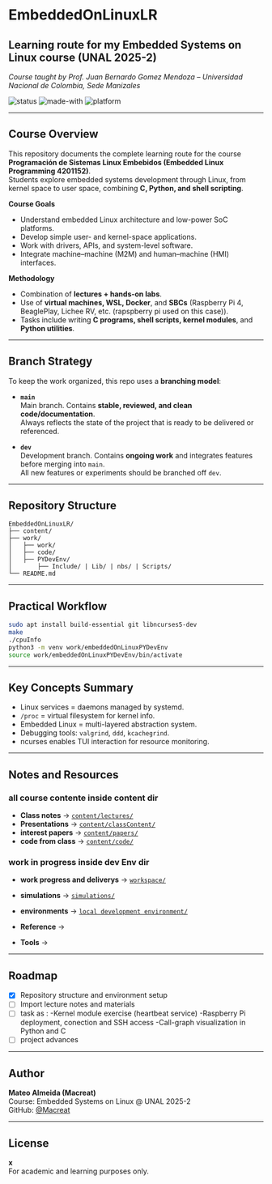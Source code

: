 # EmbeddedOnLinuxLR

## Learning route for my Embedded Systems on Linux course (UNAL 2025-2)

_Course taught by Prof. Juan Bernardo Gomez Mendoza – Universidad Nacional de Colombia, Sede Manizales_

![status](https://img.shields.io/badge/status-active-brightgreen)
![made-with](https://img.shields.io/badge/Made%20with-C%20%26%20Python-blue)
![platform](https://img.shields.io/badge/platform-Ubuntu%20%7C%20Arch-lightgrey)

---

## Course Overview

This repository documents the complete learning route for the course **Programación de Sistemas Linux Embebidos (Embedded Linux Programming 4201152)**.  
Students explore embedded systems development through Linux, from kernel space to user space, combining **C, Python, and shell scripting**.

**Course Goals**

- Understand embedded Linux architecture and low-power SoC platforms.
- Develop simple user- and kernel-space applications.
- Work with drivers, APIs, and system-level software.
- Integrate machine–machine (M2M) and human–machine (HMI) interfaces.

**Methodology**

- Combination of **lectures + hands-on labs**.
- Use of **virtual machines, WSL, Docker**, and **SBCs** (Raspberry Pi 4, BeaglePlay, Lichee RV, etc. (rapspberry pi used on this case)).
- Tasks include writing **C programs, shell scripts, kernel modules**, and **Python utilities**.

---

## Branch Strategy

To keep the work organized, this repo uses a **branching model**:

- **`main`**  
  Main branch. Contains **stable, reviewed, and clean code/documentation**.  
  Always reflects the state of the project that is ready to be delivered or referenced.

- **`dev`**  
  Development branch. Contains **ongoing work** and integrates features before merging into `main`.  
  All new features or experiments should be branched off `dev`.

---

## Repository Structure

```
EmbeddedOnLinuxLR/
├── content/
├── work/
│   ├── work/
│   ├── code/
│   ├── PYDevEnv/
│       ├── Include/ | Lib/ | nbs/ | Scripts/
└── README.md
```

---

## Practical Workflow

```bash
sudo apt install build-essential git libncurses5-dev
make
./cpuInfo
python3 -m venv work/embeddedOnLinuxPYDevEnv
source work/embeddedOnLinuxPYDevEnv/bin/activate
```

---

## Key Concepts Summary

- Linux services = daemons managed by systemd.
- `/proc` = virtual filesystem for kernel info.
- Embedded Linux = multi-layered abstraction system.
- Debugging tools: `valgrind`, `ddd`, `kcachegrind`.
- ncurses enables TUI interaction for resource monitoring.

---

## Notes and Resources

### all course contente inside content dir

- **Class notes** → [`content/lectures/`](./content/lectures/)
- **Presentations** → [`content/classContent/`](./content/classContent/)
- **interest papers** → [`content/papers/`](./content/papers/)
- **code from class** → [`content/code/`](./content/code/)

### work in progress inside dev Env dir

- **work progress and deliverys** → [`workspace/`](./devEnv/work/)
- **simulations** → [`simulations/`](./devEnv/code/)
- **environments** → [`local development environment/`](./devEnv/)

- **Reference** →
- **Tools** →

---

## Roadmap

- [x] Repository structure and environment setup
- [ ] Import lecture notes and materials
- [ ] task as :
      -Kernel module exercise (heartbeat service)
      -Raspberry Pi deployment, conection and SSH access
      -Call-graph visualization in Python and C
- [ ] project advances

---

## Author

**Mateo Almeida (Macreat)**  
Course: Embedded Systems on Linux @ UNAL 2025-2  
GitHub: [@Macreat](https://github.com/Macreat)

---

## License

**x**  
For academic and learning purposes only.
